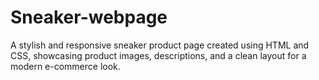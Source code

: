 # Sneaker-webpage
A stylish and responsive sneaker product page created using HTML and CSS, showcasing product images, descriptions, and a clean layout for a modern e-commerce look.
